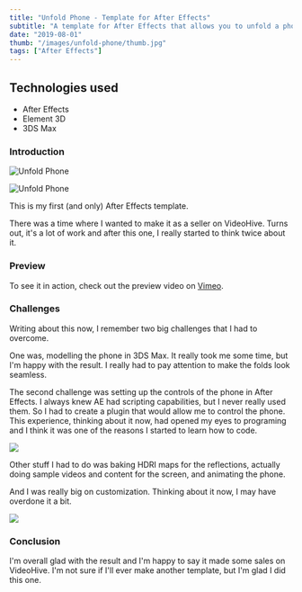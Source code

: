 ```yaml
---
title: "Unfold Phone - Template for After Effects"
subtitle: "A template for After Effects that allows you to unfold a phone screen and reveal your content."
date: "2019-08-01"
thumb: "/images/unfold-phone/thumb.jpg"
tags: ["After Effects"]
---
```


## Technologies used

* After Effects
* Element 3D
* 3DS Max

### Introduction

![Unfold Phone](/images/unfold-phone/thumb.jpg)

![Unfold Phone](/images/unfold-phone/1.jpg)

This is my first (and only) After Effects template.

There was a time where I wanted to make it as a seller on VideoHive. Turns out, it's a lot of work and after this one, I really started to think twice about it.

### Preview

To see it in action, check out the preview video on [Vimeo](https://vimeo.com/351064986).

### Challenges

Writing about this now, I remember two big challenges that I had to overcome.

One was, modelling the phone in 3DS Max. It really took me some time, but I'm happy with the result. I really had to pay attention to make the folds look seamless.

The second challenge was setting up the controls of the phone in After Effects. I always knew AE had scripting capabilities, but I never really used them. So I had to create a plugin that would allow me to control the phone. This experience, thinking about it now, had opened my eyes to programing and I think it was one of the reasons I started to learn how to code.

![](/images/unfold-phone/plugin.jpg)

Other stuff I had to do was baking HDRI maps for the reflections, actually doing sample videos and content for the screen, and animating the phone.

And I was really big on customization. Thinking about it now, I may have overdone it a bit.

![](/images/unfold-phone/gradients.jpg)

### Conclusion

I'm overall glad with the result and I'm happy to say it made some sales on VideoHive. I'm not sure if I'll ever make another template, but I'm glad I did this one.